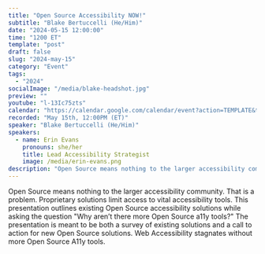 ```yaml
---
title: "Open Source Accessibility NOW!"
subtitle: "Blake Bertuccelli (He/Him)"
date: "2024-05-15 12:00:00"
time: "1200 ET"
template: "post"
draft: false
slug: "2024-may-15"
category: "Event"
tags:
  - "2024"
socialImage: "/media/blake-headshot.jpg"
preview: ""
youtube: "l-13Ic75zts"
calendar: "https://calendar.google.com/calendar/event?action=TEMPLATE&tmeid=NmhpMWpoYjJhMjNobWw5am5wNjU1c3VnbDMgdGVhbUBhMTF5dGFsa3MuY29t&tmsrc=team%40a11ytalks.com"
recorded: "May 15th, 12:00PM (ET)"
speaker: "Blake Bertuccelli (He/Him)"
speakers:
  - name: Erin Evans
    pronouns: she/her
    title: Lead Accessibility Strategist
    image: /media/erin-evans.png
description: "Open Source means nothing to the larger accessibility community. That is a problem. Proprietary solutions limit access to vital accessibility tools. This presentation outlines existing Open Source accessibility solutions while asking the question 'Why aren’t there more Open Source a11y tools?' The presentation is meant to be both a survey of existing solutions and a call to action for new Open Source solutions. Web Accessibility stagnates without more Open Source A11y tools."
---
```

Open Source means nothing to the larger accessibility community. That is a problem. Proprietary solutions limit access to vital accessibility tools. This presentation outlines existing Open Source accessibility solutions while asking the question "Why aren’t there more Open Source a11y tools?" The presentation is meant to be both a survey of existing solutions and a call to action for new Open Source solutions. Web Accessibility stagnates without more Open Source A11y tools.
